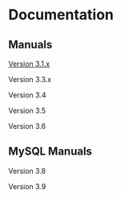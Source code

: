 # Documentation
 

##  Manuals 

[Version 3.1.x](Amanda_Enterprise_3.1/service_account.md)

Version 3.3.x

Version 3.4 

Version 3.5

Version 3.6

 

## MySQL Manuals 

Version 3.8 

Version 3.9 
